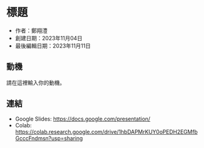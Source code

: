 # 標題
- 作者：鄭翔澧
- 創建日期：2023年11月04日
- 最後編輯日期：2023年11月11日

## 動機
請在這裡輸入你的動機。

## 連結
* Google Slides: https://docs.google.com/presentation/
* Colab: https://colab.research.google.com/drive/1hbDAPMrKUY0oPEDH2EGMfbGcccFndmsn?usp=sharing
